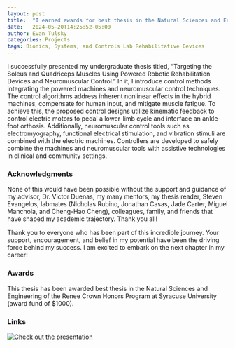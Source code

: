 ```yaml
---
layout: post
title:  "I earned awards for best thesis in the Natural Sciences and Engineering"
date:   2024-05-20T14:25:52-05:00
author: Evan Tulsky
categories: Projects
tags: Bionics, Systems, and Controls Lab Rehabilitative Devices
---
```


I successfully presented my undergraduate thesis titled, “Targeting the Soleus and Quadriceps Muscles Using Powered
Robotic Rehabilitation Devices and Neuromuscular Control.” In it, I introduce control methods integrating the powered machines and neuromuscular control techniques. The control algorithms address inherent nonlinear effects in the hybrid machines, compensate for human input, and mitigate muscle fatigue. To achieve this, the proposed control designs utilize kinematic feedback to control electric motors to pedal a lower-limb cycle and interface an ankle-foot orthosis. Additionally, neuromuscular control tools such as electromyography, functional electrical stimulation, and vibration stimuli are combined with the electric machines. Controllers are developed to safely combine the machines and neuromuscular tools with assistive technologies in clinical and community settings.

### Acknowledgments 
None of this would have been possible without the support and guidance of my advisor, Dr. Victor Duenas, my many mentors, my thesis reader, Steven Evangelos, labmates (Nicholas Rubino, Jonathan Casas, Jade Carter, Miguel Manchola, and Cheng-Hao Cheng), colleagues, family, and friends that have shaped my academic trajectory. Thank you all!

Thank you to everyone who has been part of this incredible journey. Your support, encouragement, and belief in my potential have been the driving force behind my success. I am excited to embark on the next chapter in my career!

### Awards 
This thesis has been awarded best thesis in the Natural Sciences and Engineering of the Renee Crown Honors Program at Syracuse University (award fund of $1000).

### Links
<a href="//io/assets/honors_thesis.pdf" data-lightbox="Honors Thesis" data-title="Check out the Falcon 9 from SpaceX">
  <img src="//io/assets/honors_thesis.pdf" title="Check out the presentation">
</a>

